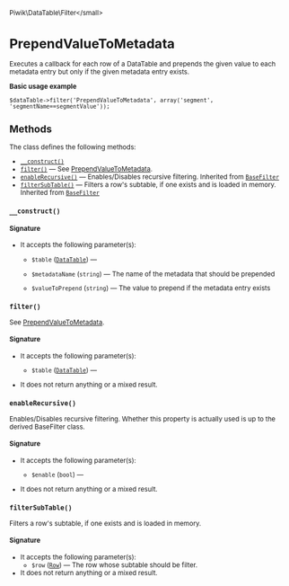 <small>Piwik\DataTable\Filter\</small>

PrependValueToMetadata
======================

Executes a callback for each row of a DataTable and prepends the given value to each metadata entry but only if the given metadata entry exists.

**Basic usage example**

    $dataTable->filter('PrependValueToMetadata', array('segment', 'segmentName==segmentValue'));

Methods
-------

The class defines the following methods:

- [`__construct()`](#__construct)
- [`filter()`](#filter) &mdash; See [PrependValueToMetadata](/api-reference/Piwik/DataTable/Filter/PrependValueToMetadata).
- [`enableRecursive()`](#enablerecursive) &mdash; Enables/Disables recursive filtering. Inherited from [`BaseFilter`](../../../Piwik/DataTable/BaseFilter.md)
- [`filterSubTable()`](#filtersubtable) &mdash; Filters a row's subtable, if one exists and is loaded in memory. Inherited from [`BaseFilter`](../../../Piwik/DataTable/BaseFilter.md)

<a name="__construct" id="__construct"></a>
<a name="__construct" id="__construct"></a>
### `__construct()`

#### Signature

-  It accepts the following parameter(s):
    - `$table` ([`DataTable`](../../../Piwik/DataTable.md)) &mdash;
      
    - `$metadataName` (`string`) &mdash;
       The name of the metadata that should be prepended
    - `$valueToPrepend` (`string`) &mdash;
       The value to prepend if the metadata entry exists

<a name="filter" id="filter"></a>
<a name="filter" id="filter"></a>
### `filter()`

See [PrependValueToMetadata](/api-reference/Piwik/DataTable/Filter/PrependValueToMetadata).

#### Signature

-  It accepts the following parameter(s):
    - `$table` ([`DataTable`](../../../Piwik/DataTable.md)) &mdash;
      
- It does not return anything or a mixed result.

<a name="enablerecursive" id="enablerecursive"></a>
<a name="enableRecursive" id="enableRecursive"></a>
### `enableRecursive()`

Enables/Disables recursive filtering. Whether this property is actually used
is up to the derived BaseFilter class.

#### Signature

-  It accepts the following parameter(s):
    - `$enable` (`bool`) &mdash;
      
- It does not return anything or a mixed result.

<a name="filtersubtable" id="filtersubtable"></a>
<a name="filterSubTable" id="filterSubTable"></a>
### `filterSubTable()`

Filters a row's subtable, if one exists and is loaded in memory.

#### Signature

-  It accepts the following parameter(s):
    - `$row` ([`Row`](../../../Piwik/DataTable/Row.md)) &mdash;
       The row whose subtable should be filter.
- It does not return anything or a mixed result.

